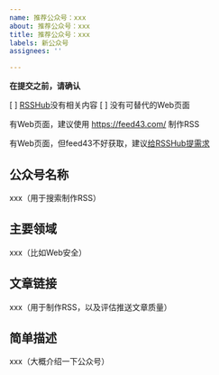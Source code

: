 ```yaml
---
name: 推荐公众号：xxx
about: 推荐公众号：xxx
title: 推荐公众号：xxx
labels: 新公众号
assignees: ''

---
```


**在提交之前，请确认**

[ ] [RSSHub](https://docs.rsshub.app/)没有相关内容
[ ] 没有可替代的Web页面

有Web页面，建议使用 https://feed43.com/ 制作RSS

有Web页面，但feed43不好获取，建议[给RSSHub提需求](https://github.com/DIYgod/RSSHub/issues)

## 公众号名称

xxx（用于搜索制作RSS）

## 主要领域

xxx（比如Web安全）

## 文章链接

xxx（用于制作RSS，以及评估推送文章质量）

## 简单描述

xxx（大概介绍一下公众号）
